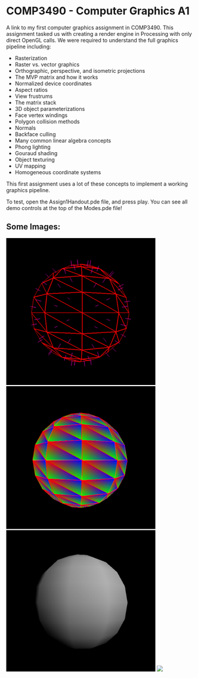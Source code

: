 # COMP3490 - Computer Graphics A1
A link to my first computer graphics assignment in COMP3490. This assignment tasked us with creating a render engine in Processing with only direct OpenGL calls. We were required to understand the full graphics pipeline including:

- Rasterization
- Raster vs. vector graphics
- Orthographic, perspective, and isometric projections
- The MVP matrix and how it works
- Normalized device coordinates
- Aspect ratios
- View frustrums
- The matrix stack
- 3D object parameterizations
- Face vertex windings
- Polygon collision methods
- Normals
- Backface culling
- Many common linear algebra concepts
- Phong lighting
- Gouraud shading
- Object texturing
- UV mapping
- Homogeneous coordinate systems

This first assignment uses a lot of these concepts to implement a working graphics pipeline.

To test, open the Assign1Handout.pde file, and press play. You can see all demo controls at the top of the Modes.pde file!

## Some Images:

<img src="/pics/normals.PNG" width="400">

<img src="/pics/coords.PNG" width="400">

<img src="/pics/shading.PNG" width="400">

<img src="/pics/lighitng.PNG" width="400">



